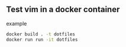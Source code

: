 ## Test vim in a docker container
example
```sh
docker build . -t dotfiles
docker run run -it dotfiles
```


